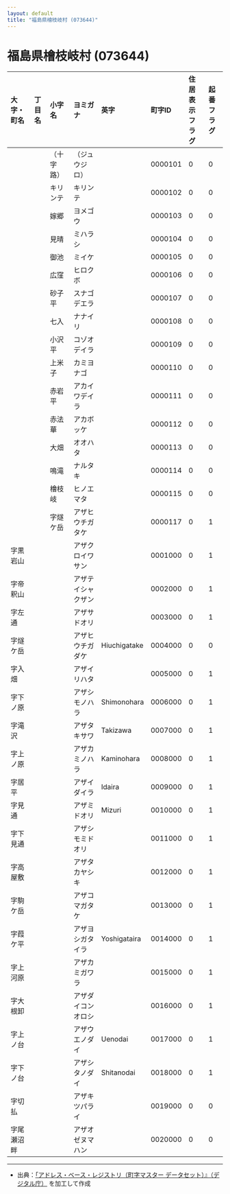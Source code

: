```yaml
---
layout: default
title: "福島県檜枝岐村 (073644)"
---
```


# 福島県檜枝岐村 (073644)

| 大字・町名 | 丁目名 | 小字名 | ヨミガナ | 英字 | 町字ID | 住居表示フラグ | 起番フラグ |
|:---|:---|:---|:---|:---|:---|:---|:---|
|  |  | （十字路） | （ジュウジロ） |  | 0000101 | 0 | 0 |
|  |  | キリンテ | キリンテ |  | 0000102 | 0 | 0 |
|  |  | 嫁郷 | ヨメゴウ |  | 0000103 | 0 | 0 |
|  |  | 見晴 | ミハラシ |  | 0000104 | 0 | 0 |
|  |  | 御池 | ミイケ |  | 0000105 | 0 | 0 |
|  |  | 広窪 | ヒロクボ |  | 0000106 | 0 | 0 |
|  |  | 砂子平 | スナゴデエラ |  | 0000107 | 0 | 0 |
|  |  | 七入 | ナナイリ |  | 0000108 | 0 | 0 |
|  |  | 小沢平 | コゾオデイラ |  | 0000109 | 0 | 0 |
|  |  | 上米子 | カミヨナゴ |  | 0000110 | 0 | 0 |
|  |  | 赤岩平 | アカイワデイラ |  | 0000111 | 0 | 0 |
|  |  | 赤法華 | アカボッケ |  | 0000112 | 0 | 0 |
|  |  | 大畑 | オオハタ |  | 0000113 | 0 | 0 |
|  |  | 鳴滝 | ナルタキ |  | 0000114 | 0 | 0 |
|  |  | 檜枝岐 | ヒノエマタ |  | 0000115 | 0 | 0 |
|  |  | 字燧ケ岳 | アザヒウチガタケ |  | 0000117 | 0 | 1 |
| 字黒岩山 |  |  | アザクロイワサン |  | 0001000 | 0 | 1 |
| 字帝釈山 |  |  | アザテイシャクザン |  | 0002000 | 0 | 1 |
| 字左通 |  |  | アザサドオリ |  | 0003000 | 0 | 1 |
| 字燧ケ岳 |  |  | アザヒウチガダケ | Hiuchigatake | 0004000 | 0 | 0 |
| 字入畑 |  |  | アザイリハタ |  | 0005000 | 0 | 1 |
| 字下ノ原 |  |  | アザシモノハラ | Shimonohara | 0006000 | 0 | 1 |
| 字滝沢 |  |  | アザタキサワ | Takizawa | 0007000 | 0 | 1 |
| 字上ノ原 |  |  | アザカミノハラ | Kaminohara | 0008000 | 0 | 1 |
| 字居平 |  |  | アザイダイラ | Idaira | 0009000 | 0 | 1 |
| 字見通 |  |  | アザミドオリ | Mizuri | 0010000 | 0 | 1 |
| 字下見通 |  |  | アザシモミドオリ |  | 0011000 | 0 | 1 |
| 字高屋敷 |  |  | アザタカヤシキ |  | 0012000 | 0 | 1 |
| 字駒ケ岳 |  |  | アザコマガタケ |  | 0013000 | 0 | 1 |
| 字葭ケ平 |  |  | アザヨシガタイラ | Yoshigataira | 0014000 | 0 | 1 |
| 字上河原 |  |  | アザカミガワラ |  | 0015000 | 0 | 1 |
| 字大根卸 |  |  | アザダイコンオロシ |  | 0016000 | 0 | 1 |
| 字上ノ台 |  |  | アザウエノダイ | Uenodai | 0017000 | 0 | 1 |
| 字下ノ台 |  |  | アザシタノダイ | Shitanodai | 0018000 | 0 | 1 |
| 字切払 |  |  | アザキツパライ |  | 0019000 | 0 | 0 |
| 字尾瀬沼畔 |  |  | アザオゼヌマハン |  | 0020000 | 0 | 0 |

---

- 出典：[「アドレス・ベース・レジストリ（町字マスター データセット）』（デジタル庁）](https://www.digital.go.jp/policies/base_registry_address/) を加工して作成
